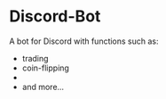 # Discord-Bot
A bot for Discord with functions such as: 
- trading
- coin-flipping
- 
- and more...
